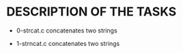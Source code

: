 # DESCRIPTION OF THE TASKS

- 0-strcat.c concatenates two strings

- 1-strncat.c concatenates two strings
